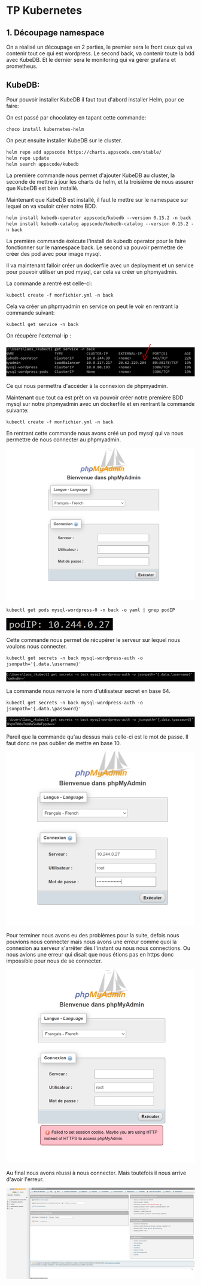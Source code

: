 # TP Kubernetes

## 1. Découpage namespace

On a réalisé un découpage en 2 parties, le premier sera le front ceux qui va contenir tout ce qui est wordpress. Le second back, va contenir toute la bdd avec KubeDB. Et le dernier sera le monitoring qui va gérer grafana et prometheus.



## KubeDB:
Pour pouvoir installer KubeDB il faut tout d'abord installer Helm, pour ce faire:

On est passé par chocolatey en tapant cette commande:

    choco install kubernetes-helm

On peut ensuite installer KubeDB sur le cluster.

    helm repo add appscode https://charts.appscode.com/stable/
    helm repo update
    helm search appscode/kubedb

La première commande nous permet d'ajouter KubeDB au cluster, la seconde de mettre à jour les charts de helm, et la troisième de nous assurer que KubeDB est bien installé.

Maintenant que KubeDB est installé, il faut le mettre sur le namespace sur lequel on va vouloir créer notre BDD.

    helm install kubedb-operator appscode/kubedb --version 0.15.2 -n back
    helm install kubedb-catalog appscode/kubedb-catalog --version 0.15.2 -n back

La première commande éxécute l'install de kubedb operator pour le faire fonctionner sur le namespace back. Le second va pouvoir permettre de créer des pod avec pour image mysql.

Il va maintenant falloir créer un dockerfile avec un deployment et un service pour pouvoir utiliser un pod mysql, car cela va créer un phpmyadmin.

La commande a rentré est celle-ci:

    kubectl create -f monfichier.yml -n back 

Cela va créer un phpmyadmin en service on peut le voir en rentrant la commande suivant:

    kubectl get service -n back

On récupère l'external-ip :

![external-ip](./images/external.PNG)

Ce qui nous permettra d'accéder à la connexion de phpmyadmin.

Maintenant que tout ca est prêt on va pouvoir créer notre première BDD mysql sur notre phpmyadmin avec un dockerfile et en rentrant la commande suivante:

    kubectl create -f monfichier.yml -n back

En rentrant cette commande nous avons créé un pod mysql qui va nous permettre de nous connecter au phpmyadmin.

![connexion-php-my-admin](./images/phpmyadmin.PNG)

    kubectl get pods mysql-wordpress-0 -n back -o yaml | grep podIP

![connexion-php-my-admin](./images/podip.PNG)

Cette commande nous permet de récupérer le serveur sur lequel nous voulons nous connecter.

    kubectl get secrets -n back mysql-wordpress-auth -o jsonpath='{.data.\username}'

![connexion-php-my-admin](./images/user.png)

La commande nous renvoie le nom d'utilisateur secret en base 64.

    kubectl get secrets -n back mysql-wordpress-auth -o jsonpath='{.data.\password}'

![connexion-php-my-admin](./images/mdp.png)

Pareil que la commande qu'au dessus mais celle-ci est le mot de passe.
Il faut donc ne pas oublier de mettre en base 10.

![identifiant](./images/identifiant.PNG)

Pour terminer nous avons eu des problèmes pour la suite, defois nous pouvions nous connecter mais nous avons une erreur comme quoi la connexion au serveur s'arrêter dès l'instant ou nous nous connections.
Ou nous avions une erreur qui disait que nous étions pas en https donc impossible pour nous de se connecter.

![erreur](./images/erreur.png)

Au final nous avons réussi à nous connecter. Mais toutefois il nous arrive d'avoir l'erreur.

![connecter](./images/connecter.png)

